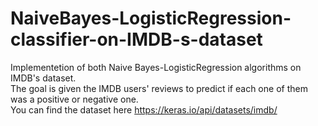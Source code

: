 # NaiveBayes-LogisticRegression-classifier-on-IMDB-s-dataset
Implementetion of both Naive Bayes-LogisticRegression algorithms on IMDB's dataset.  
The goal is given the IMDB users' reviews to predict if each one of them was a positive or negative one.  
You can find the dataset here https://keras.io/api/datasets/imdb/
